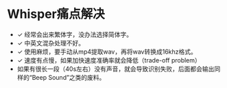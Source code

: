 # Whisper痛点解决

- ✓ 经常会出来繁体字，没办法选择简体字。
- ✓ 中英文混杂处理不好。
- ✓ 使用麻烦，要手动从mp4提取wav，再将wav转换成16khz格式。
- ✓ 速度有点慢，如果加快速度准确率就会降低（trade-off problem）
- 如果有很长一段（40s左右）没有声音，就会导致识别失败，后面都会输出同样的“Beep Sound”之类的废料。

